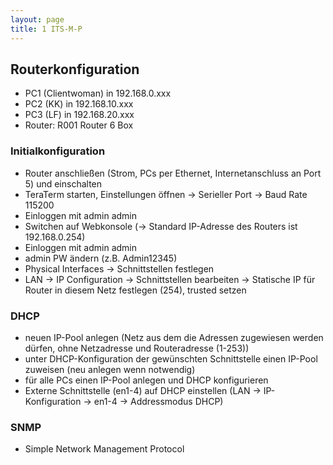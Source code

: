 ```yaml
---
layout: page
title: 1 ITS-M-P
---
```


## Routerkonfiguration

- PC1 (Clientwoman) in 192.168.0.xxx
- PC2 (KK) in 192.168.10.xxx
- PC3 (LF) in 192.168.20.xxx
- Router: R001 Router 6 Box

### Initialkonfiguration

- Router anschließen (Strom, PCs per Ethernet, Internetanschluss an Port 5) und einschalten
- TeraTerm starten, Einstellungen öffnen -> Serieller Port -> Baud Rate 115200
- Einloggen mit admin admin
- Switchen auf Webkonsole (-> Standard IP-Adresse des Routers ist 192.168.0.254)
- Einloggen mit admin admin
- admin PW ändern (z.B. Admin12345)
- Physical Interfaces -> Schnittstellen festlegen
- LAN -> IP Configuration -> Schnittstellen bearbeiten -> Statische IP für Router in diesem Netz festlegen (254), trusted setzen

### DHCP

- neuen IP-Pool anlegen (Netz aus dem die Adressen zugewiesen werden dürfen, ohne Netzadresse und Routeradresse (1-253))
- unter DHCP-Konfiguration der gewünschten Schnittstelle einen IP-Pool zuweisen (neu anlegen wenn notwendig)
- für alle PCs einen IP-Pool anlegen und DHCP konfigurieren
- Externe Schnittstelle (en1-4) auf DHCP einstellen (LAN -> IP-Konfiguration -> en1-4 -> Addressmodus DHCP)

### SNMP

- Simple Network Management Protocol
